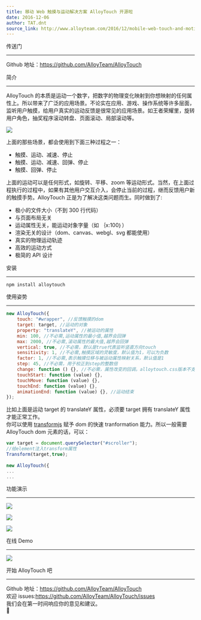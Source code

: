 ```yaml
---
title: 移动 Web 触摸与运动解决方案 AlloyTouch 开源啦
date: 2016-12-06
author: TAT.dnt
source_link: http://www.alloyteam.com/2016/12/mobile-web-touch-and-motion-solutions-alloytouch-open-source/
---
```


<!-- {% raw %} - for jekyll -->

传送门  

* * *

Github 地址：<https://github.com/AlloyTeam/AlloyTouch>

简介  

* * *

AlloyTouch 的本质是运动一个数字，把数字的物理变化映射到你想映射的任何属性上。所以带来了广泛的应用场景。不论实在应用、游戏、操作系统等许多层面，监听用户触摸，给用户真实的运动反馈是很常见的应用场景。如王者荣耀里，旋转用户角色，抽奖程序滚动转盘、页面滚动、局部滚动等。

![](http://images2015.cnblogs.com/blog/105416/201612/105416-20161205114323788-1224574900.png)

上面的那些场景，都会使用到下面三种过程之一：

-   触摸、运动、减速、停止
-   触摸、运动、减速、回弹、停止
-   触摸、回弹、停止

上面的运动可以是任何形式，如旋转、平移、zoom 等运动形式。当然，在上面过程执行的过程中，如果有其他用户交互介入，会停止当前的过程，继而反馈用户新的触摸手势。AlloyTouch 正是为了解决这类问题而生。同时做到了:

-   极小的文件大小（不到 300 行代码）
-   与页面布局无关
-   运动属性无关，能运动对象字量（如 ｛x:100｝）
-   渲染无关的设计（dom、canvas、webgl、svg 都能使用）
-   真实的物理运动轨迹
-   高效的运动方式
-   极简的 API 设计

安装  

* * *

    npm install alloytouch

使用姿势  

* * *

```javascript
new AlloyTouch({
    touch: "#wrapper", //反馈触摸的dom
    target: target, //运动的对象
    property: "translateY", //被运动的属性
    min: 100, //不必需,运动属性的最小值,越界会回弹
    max: 2000, //不必需,滚动属性的最大值,越界会回弹
    vertical: true, //不必需，默认是true代表监听竖直方向touch
    sensitivity: 1, //不必需,触摸区域的灵敏度，默认值为1，可以为负数
    factor: 1, //不必需,表示触摸位移与被运动属性映射关系，默认值是1
    step: 45, //不必需，用于校正到step的整数倍
    change: function () {}, //不必需，属性改变的回调。alloytouch.css版本不支持该事件
    touchStart: function (value) {},
    touchMove: function (value) {},
    touchEnd: function (value) {},
    animationEnd: function (value) {}, //运动结束
});
```

比如上面是运动 target 的 translateY 属性，必须要 target 拥有 translateY 属性才能正常工作。  
你可以使用 [transformjs](https://github.com/AlloyTeam/AlloyTouch/tree/master/transformjs) 赋予 dom 的快速 tranformation 能力。所以一般需要 AlloyTouch dom 元素的话，可以：

```javascript
var target = document.querySelector("#scroller");
//给element注入transform属性
Transform(target,true);
 
new AlloyTouch({
...
...
```

功能演示  

* * *

![](http://images2015.cnblogs.com/blog/105416/201612/105416-20161205114328741-786760499.gif)

![](http://images2015.cnblogs.com/blog/105416/201612/105416-20161205114325007-1308347874.gif)

![](http://images2015.cnblogs.com/blog/105416/201612/105416-20161205114324726-1195541813.gif)

在线 Demo  

* * *

![](http://images2015.cnblogs.com/blog/105416/201612/105416-20161205114347616-90910942.png)

开始 AlloyTouch 吧  

* * *

Github 地址：<https://github.com/AlloyTeam/AlloyTouch>  
欢迎 issues:<https://github.com/AlloyTeam/AlloyTouch/issues>  
我们会在第一时间响应你的意见和建议。  



<!-- {% endraw %} - for jekyll -->